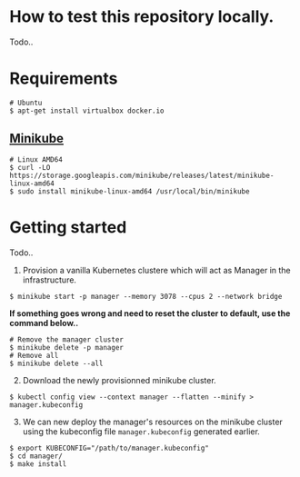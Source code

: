 # How to test this repository locally.
Todo..

# Requirements

```shell
# Ubuntu
$ apt-get install virtualbox docker.io
```

## [Minikube](https://minikube.sigs.k8s.io/docs/start/)

```shell
# Linux AMD64
$ curl -LO https://storage.googleapis.com/minikube/releases/latest/minikube-linux-amd64
$ sudo install minikube-linux-amd64 /usr/local/bin/minikube
```

# Getting started
Todo..

1. Provision a vanilla Kubernetes clustere which will act as Manager in the infrastructure.

```shell
$ minikube start -p manager --memory 3078 --cpus 2 --network bridge
```

**If something goes wrong and need to reset the cluster to default, use the command below..**

```shell
# Remove the manager cluster
$ minikube delete -p manager
# Remove all
$ minikube delete --all
```

2. Download the newly provisionned minikube cluster.

```shell
$ kubectl config view --context manager --flatten --minify > manager.kubeconfig
```

3. We can new deploy the manager's resources on the minikube cluster using the kubeconfig file `manager.kubeconfig` generated earlier.

```shell
$ export KUBECONFIG="/path/to/manager.kubeconfig"
$ cd manager/
$ make install
```
